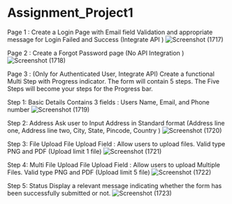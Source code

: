 # Assignment_Project1
Page 1 : Create a Login Page with Email field Validation and appropriate message for Login Failed and Success (Integrate API )
![Screenshot (1717)](https://github.com/AbhiShek-Singh512/Assignment_Project1/assets/118076036/a31467ea-5752-4bdc-8bea-d03af62719f6)

Page 2 : Create a Forgot Password page (No API Integration )
![Screenshot (1718)](https://github.com/AbhiShek-Singh512/Assignment_Project1/assets/118076036/43cf3692-9e37-442e-b2b1-d734c872d564)

Page 3 : (Only for Authenticated User, Integrate API) Create a functional Multi Step with Progress indicator. The form will contain 5 steps. The Five Steps will become your steps for the Progress bar.

Step 1: Basic Details
Contains 3 fields :  Users Name, Email, and Phone number
![Screenshot (1719)](https://github.com/AbhiShek-Singh512/Assignment_Project1/assets/118076036/bd794d68-866a-4912-92ee-741f14565410)

Step 2: Address 
Ask user to Input Address in Standard format (Address line one, Address line two, City, State, Pincode, Country )
![Screenshot (1720)](https://github.com/AbhiShek-Singh512/Assignment_Project1/assets/118076036/6c0a08ed-0934-4c89-9718-4cdf88bc705d)

Step 3: File Upload 
File Upload Field : Allow users to upload files. Valid type PNG and PDF (Upload limit 1 file)
![Screenshot (1721)](https://github.com/AbhiShek-Singh512/Assignment_Project1/assets/118076036/bb22514d-a75e-45d0-b2ff-8e88ea961ce8)

Step 4: Multi File Upload 
File Upload Field : Allow users to upload Multiple Files. Valid type PNG and PDF (Upload limit 5 file)
![Screenshot (1722)](https://github.com/AbhiShek-Singh512/Assignment_Project1/assets/118076036/d03fb6b1-21b5-4ea6-9853-8036b48e2410)

Step 5: Status
Display a relevant message indicating whether the form has been successfully submitted or not.
![Screenshot (1723)](https://github.com/AbhiShek-Singh512/Assignment_Project1/assets/118076036/7dbd75b4-b936-4b50-8b44-3656bfc99574)

